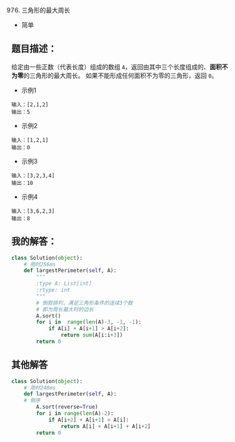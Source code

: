 976. 三角形的最大周长

- 简单

## 题目描述：
给定由一些正数（代表长度）组成的数组 `A`，返回由其中三个长度组成的、**面积不为零**的三角形的最大周长。
如果不能形成任何面积不为零的三角形，返回 `0`。

- 示例1
```
输入：[2,1,2]
输出：5
```

- 示例2
```
输入：[1,2,1]
输出：0
```

- 示例3
```
输入：[3,2,3,4]
输出：10
```

- 示例4
```
输入：[3,6,2,3]
输出：8
```

## 我的解答：
``` python
class Solution(object):
    # 用时256ms
    def largestPerimeter(self, A):
        """
        :type A: List[int]
        :rtype: int
        """
        # 倒叙排列，满足三角形条件的连续3个数
        # 即为周长最大时的边长
        A.sort()
        for i in  range(len(A)-3, -1, -1):
            if A[i] + A[i+1] > A[i+2]:
                return sum(A[i:i+3])
        return 0
```

## 其他解答
```python
class Solution(object):
    # 用时248ms
    def largestPerimeter(self, A):
    # 倒序
        A.sort(reverse=True)
        for i in range(len(A)-2):
            if A[i+2] + A[i+1] > A[i]:
                return A[i] + A[i+1] + A[i+2]            
        return 0
```